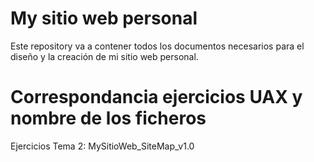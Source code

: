 # My sitio web personal
Este repository va a contener todos los documentos necesarios para el diseño y la creación de mi sitio web personal. 

# Correspondancia ejercicios UAX y nombre de los ficheros
Ejercicios Tema 2: MySitioWeb_SiteMap_v1.0
